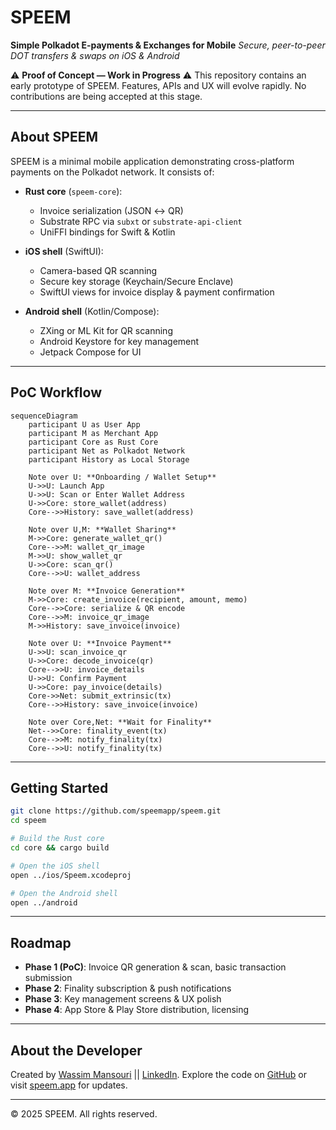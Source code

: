 # SPEEM  
**Simple Polkadot E-payments & Exchanges for Mobile**
*Secure, peer-to-peer DOT transfers & swaps on iOS & Android*

⚠️ **Proof of Concept — Work in Progress** ⚠️
This repository contains an early prototype of SPEEM. Features, APIs and UX will evolve rapidly. No contributions are being accepted at this stage.

---

## About SPEEM

SPEEM is a minimal mobile application demonstrating cross-platform payments on the Polkadot network. It consists of:

- **Rust core** (`speem-core`):
  - Invoice serialization (JSON ↔ QR)
  - Substrate RPC via `subxt` or `substrate-api-client`
  - UniFFI bindings for Swift & Kotlin

- **iOS shell** (SwiftUI):
  - Camera-based QR scanning
  - Secure key storage (Keychain/Secure Enclave)
  - SwiftUI views for invoice display & payment confirmation

- **Android shell** (Kotlin/Compose):
  - ZXing or ML Kit for QR scanning
  - Android Keystore for key management
  - Jetpack Compose for UI

---

## PoC Workflow

``` mermaid
sequenceDiagram
    participant U as User App
    participant M as Merchant App
    participant Core as Rust Core
    participant Net as Polkadot Network
    participant History as Local Storage

    Note over U: **Onboarding / Wallet Setup**
    U->>U: Launch App
    U->>U: Scan or Enter Wallet Address
    U->>Core: store_wallet(address)
    Core-->>History: save_wallet(address)

    Note over U,M: **Wallet Sharing**
    M->>Core: generate_wallet_qr()
    Core-->>M: wallet_qr_image
    M->>U: show_wallet_qr
    U->>Core: scan_qr()
    Core-->>U: wallet_address

    Note over M: **Invoice Generation**
    M->>Core: create_invoice(recipient, amount, memo)
    Core-->>Core: serialize & QR encode
    Core-->>M: invoice_qr_image
    M->>History: save_invoice(invoice)

    Note over U: **Invoice Payment**
    U->>U: scan_invoice_qr
    U->>Core: decode_invoice(qr)
    Core-->>U: invoice_details
    U->>U: Confirm Payment
    U->>Core: pay_invoice(details)
    Core->>Net: submit_extrinsic(tx)
    Core-->>History: save_invoice(invoice)

    Note over Core,Net: **Wait for Finality**
    Net-->>Core: finality_event(tx)
    Core-->>M: notify_finality(tx)
    Core-->>U: notify_finality(tx)
```

---

## Getting Started

```bash
git clone https://github.com/speemapp/speem.git
cd speem

# Build the Rust core
cd core && cargo build

# Open the iOS shell
open ../ios/Speem.xcodeproj

# Open the Android shell
open ../android

```

---

## Roadmap
- **Phase 1 (PoC)**: Invoice QR generation & scan, basic transaction submission
- **Phase 2**: Finality subscription & push notifications
- **Phase 3**: Key management screens & UX polish
- **Phase 4**: App Store & Play Store distribution, licensing

---

## About the Developer
Created by [Wassim Mansouri](https://wassimans.com) || [LinkedIn](https://www.linkedin.com/in/wassimans/).
Explore the code on [GitHub](https://github.com/speemapp) or visit [speem.app](https://speem.app) for updates.

---

© 2025 SPEEM. All rights reserved.
